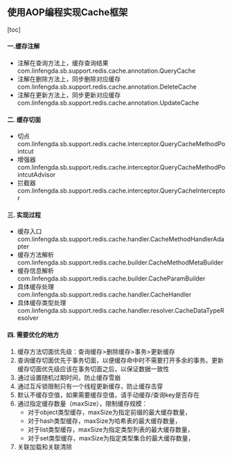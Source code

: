 ## 使用AOP编程实现Cache框架
[toc]

#### 一.缓存注解
* 注解在查询方法上，缓存查询结果
com.linfengda.sb.support.redis.cache.annotation.QueryCache
* 注解在删除方法上，同步删除对应缓存
com.linfengda.sb.support.redis.cache.annotation.DeleteCache
* 注解在更新方法上，同步更新对应缓存
com.linfengda.sb.support.redis.cache.annotation.UpdateCache

#### 二. 缓存切面
* 切点
com.linfengda.sb.support.redis.cache.interceptor.QueryCacheMethodPointcut
* 增强器
com.linfengda.sb.support.redis.cache.interceptor.QueryCacheMethodPointcutAdvisor
* 拦截器
com.linfengda.sb.support.redis.cache.interceptor.QueryCacheInterceptor

#### 三. 实现过程
* 缓存入口
com.linfengda.sb.support.redis.cache.handler.CacheMethodHandlerAdapter
* 缓存方法解析
com.linfengda.sb.support.redis.cache.builder.CacheMethodMetaBuilder
* 缓存信息解析
com.linfengda.sb.support.redis.cache.builder.CacheParamBuilder
* 具体缓存处理
com.linfengda.sb.support.redis.cache.handler.CacheHandler
* 具体缓存类型处理
com.linfengda.sb.support.redis.cache.handler.resolver.CacheDataTypeResolver

#### 四. 需要优化的地方
1. 缓存方法切面优先级：查询缓存>删除缓存>事务>更新缓存
2. 查询缓存切面优先于事务切面，以便缓存命中时不需要打开多余的事务。更新缓存切面优先级应该在事务切面之后，以保证数据一致性
3. 通过设置随机过期时间，防止缓存雪崩
4. 通过互斥锁限制只有一个线程更新缓存，防止缓存击穿
5. 默认不缓存空值，如果需要缓存空值，请手动缓存/查询key是否存在
6. 通过指定缓存数量（maxSize），限制缓存规模：
    * 对于object类型缓存，maxSize为指定前缀的最大缓存数量，
    * 对于hash类型缓存，maxSize为哈希表的最大缓存数量，
    * 对于list类型缓存，maxSize为指定类型列表的最大缓存数量，
    * 对于set类型缓存，maxSize为指定类型集合的最大缓存数量，
7. 关联加载和关联清除